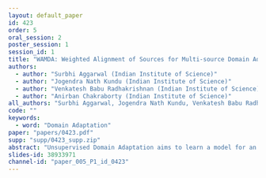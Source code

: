 ```yaml
---
layout: default_paper
id: 423
order: 5
oral_session: 2
poster_session: 1
session_id: 1
title: "WAMDA: Weighted Alignment of Sources for Multi-source Domain Adaptation"
authors:
  - author: "Surbhi Aggarwal (Indian Institute of Science)"
  - author: "Jogendra Nath Kundu (Indian Institute of Science)"
  - author: "Venkatesh Babu Radhakrishnan (Indian Institute of Science)"
  - author: "Anirban Chakraborty (Indian Institute of Science)"
all_authors: "Surbhi Aggarwal, Jogendra Nath Kundu, Venkatesh Babu Radhakrishnan and Anirban Chakraborty"
code: ""
keywords:
  - word: "Domain Adaptation"
paper: "papers/0423.pdf"
supp: "supp/0423_supp.zip"
abstract: "Unsupervised Domain Adaptation aims to learn a model for an unlabelled target domain, given access to a single labelled but differently distributed source domain. However, often multiple labelled sources which share complementary information are present, resulting in the more practical problem of multi-source domain adaptation (MSDA). Recent works in MSDA learn a domain-invariant space from the sources and target. However, they treat each source to be equally relevant to the target and are not sensitive towards the intrinsic statistical similarities amongst domains. In this work, we propose a novel method for MSDA, termed WAMDA, which utilizes the multiple sources based on their relative importance to the target. Our aim is to explore the relevance of each source-target alignment and source-source alignment, and then perform weighted alignment of domains by using the relevance scores. We experimentally validate the performance of our proposed method on multiple datasets, and achieve either state-of-the-art results or competitive performances across all these datasets."
slides-id: 38933971
channel-id: "paper_005_P1_id_0423"
---
```

